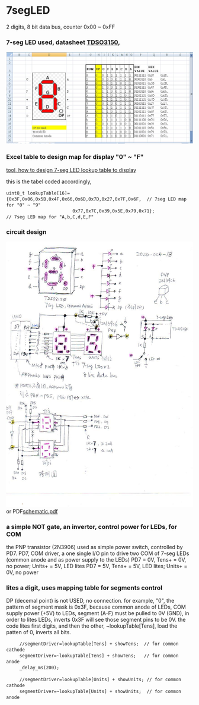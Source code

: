 # 7segLED
2 digits, 8 bit data bus, counter 0x00 ~ 0xFF

### 7-seg LED used, datasheet [TDSO3150](TDSO3150.pdf),
![7-seg_LED_common_anode_map.JPG](7-seg_LED_common_anode_map.JPG)

### Excel table to design map for display "0" ~ "F"
[tool, how to design 7-seg LED lookup table to display](7segLEDmap.xlsx)

this is the tabel coded accordingly,
```
uint8_t lookupTable[16]={0x3F,0x06,0x5B,0x4F,0x66,0x6D,0x7D,0x27,0x7F,0x6F,  // 7seg LED map for "0" ~ "9" 
                         0x77,0x7C,0x39,0x5E,0x79,0x71};                     // 7seg LED map for "A,b,C,d,E,F"
```

### circuit design
![schematic.jpg](schematic.jpg) or PDF[schematic.pdf](schematic.pdf)

### a simple NOT gate, an invertor, control power for LEDs, for COM
the PNP transistor (2N3906) used as simple power switch, controlled by PD7.
PD7, COM driver, a one single I/O pin to drive two COM of 7-seg LEDs (common anode and as power supply to the LEDs)
PD7 = 0V, Tens+ = 0V, no power; Units+ = 5V, LED lites
PD7 = 5V, Tens+ = 5V, LED lites; Units+ = 0V, no power

### lites a digit, uses mapping table for segments control
DP (decemal point) is not USED, no connection.
for example, "0", the pattern of segment mask is 0x3F, because common anode of LEDs, COM supply power (+5V) to LEDs, segment (A-F) must be pulled to 0V (GND), in order to lites LEDs, inverts 0x3F will see those segment pins to be 0V.
the code lites first digits, and then the other,
~lookupTable[Tens], load the patten of 0, inverts all bits.
```
     //segmentDriver=lookupTable[Tens] + showTens;  // for common cathode
     segmentDriver=~lookupTable[Tens] + showTens;   // for common anode
     _delay_ms(200);
     
     //segmentDriver=lookupTable[Units] + showUnits; // for common cathode   
     segmentDriver=~lookupTable[Units] + showUnits;  // for common anode
```


